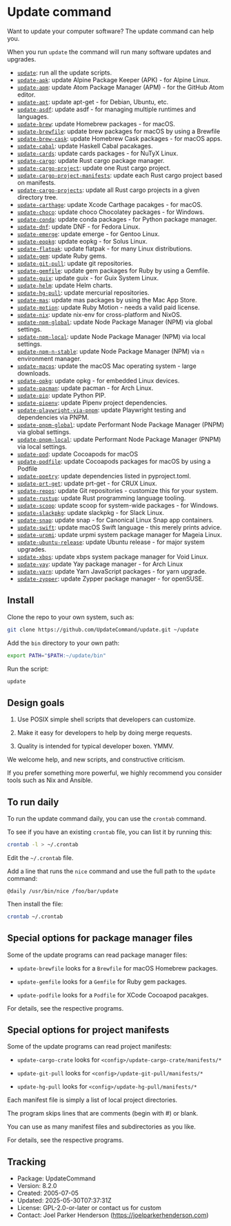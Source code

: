 # Update command

Want to update your computer software? The update command can help you.

When you run `update` the command will run many software updates and upgrades.

* [`update`](bin/update): run all the update scripts.
* [`update-apk`](bin/update-apm): update Alpine Package Keeper (APK) - for Alpine Linux. 
* [`update-apm`](bin/update-apm): update Atom Package Manager (APM) - for the GitHub Atom editor.
* [`update-apt`](bin/update-apt): update apt-get - for Debian, Ubuntu, etc.
* [`update-asdf`](bin/update-apm): update asdf - for managing multiple runtimes and languages.
* [`update-brew`](bin/update-brew): update Homebrew packages - for macOS.
* [`update-brewfile`](bin/update-brewfile): update brew packages for macOS by using a Brewfile
* [`update-brew-cask`](bin/update-brew-cask): update Homebrew Cask packages - for macOS apps.
* [`update-cabal`](bin/update-cabal): update Haskell Cabal pacakages.
* [`update-cards`](bin/update-cards): update cards packages - for NuTyX Linux. 
* [`update-cargo`](bin/update-cargo): update Rust cargo package manager.
* [`update-cargo-project`](bin/update-cargo-project): update one Rust cargo project.
* [`update-cargo-project-manifests`](bin/update-cargo-project): update each Rust cargo project based on manifests.
* [`update-cargo-projects`](bin/update-cargo-projects): update all Rust cargo projects in a given directory tree.
* [`update-carthage`](bin/update-carthage): update Xcode Carthage pacakges - for macOS.
* [`update-choco`](bin/update-choco): update choco Chocolatey packages - for Windows.
* [`update-conda`](bin/update-conda): update conda packages - for Python package manager.
* [`update-dnf`](bin/update-dnf): update DNF - for Fedora Linux.
* [`update-emerge`](bin/update-emerge): update emerge - for Gentoo Linux.
* [`update-eopkg`](bin/update-eopkg): update eopkg - for Solus Linux.
* [`update-flatpak`](bin/update-flatpak): update flatpak - for many Linux distributions.
* [`update-gem`](bin/update-gem): update Ruby gems.
* [`update-git-pull`](bin/update-git-pull): update git repositories.
* [`update-gemfile`](bin/update-gemfile): update gem packages for Ruby by using a Gemfile.
* [`update-guix`](bin/update-guix): update guix - for Guix System Linux.
* [`update-helm`](bin/update-helm): update Helm charts.
* [`update-hg-pull`](bin/update-hg-pull): update mercurial repositories.
* [`update-mas`](bin/update-mas): update mas packages by using the Mac App Store.
* [`update-motion`](bin/update-motion): update Ruby Motion - needs a valid paid license.
* [`update-nix`](bin/update-nix): update nix-env for cross-platform and NixOS.
* [`update-npm-global`](bin/update-npm-global): update Node Package Manager (NPM) via global settings.
* [`update-npm-local`](bin/update-npm-global): update Node Package Manager (NPM) via local settings.
* [`update-npm-n-stable`](bin/update-npm-global): update Node Package Manager (NPM) via `n` environment manager.
* [`update-macos`](bin/update-macos): update the macOS Mac operating system - large downloads.
* [`update-opkg`](bin/update-opkg): update opkg - for embedded Linux devices.
* [`update-pacman`](bin/update-pacman): update pacman - for Arch Linux.
* [`update-pip`](bin/update-pip): update Python PIP.
* [`update-pipenv`](bin/update-pipenv): update Pipenv project dependencies.
* [`update-playwright-via-pnpm`](bin/update-playwright-via-pnpm): update Playwright testing and dependencies via PNPM.
* [`update-pnpm-global`](bin/update-pnpm-global): update Performant Node Package Manager (PNPM) via global settings.
* [`update-pnpm-local`](bin/update-pnpm-global): update Performant Node Package Manager (PNPM) via local settings.
* [`update-pod`](bin/update-pod): update Cocoapods for macOS
* [`update-podfile`](bin/update-podfile): update Cocoapods packages for macOS by using a Podfile
* [`update-poetry`](bin/update-poetry): update dependencies listed in pyproject.toml.
* [`update-prt-get`](bin/update-nix): update prt-get - for CRUX Linux. 
* [`update-repos`](bin/update-repos): update Git repositories - customize this for your system.
* [`update-rustup`](bin/update-rustup): update Rust programming language tooling.
* [`update-scoop`](bin/update-scoop): update scoop for system-wide packages - for Windows.
* [`update-slackpkg`](bin/update-slackpkg): update slackpkg - for Slack Linux.
* [`update-snap`](bin/update-snap): update snap - for Canonical Linux Snap app containers.
* [`update-swift`](bin/update-swift): update macOS Swift language - this merely prints advice.
* [`update-urpmi`](bin/update-urpmi): update urpmi system package manager for Mageia Linux.
* [`update-ubuntu-release`](bin/update-ubuntu-release): update Ubuntu release - for major system upgrades.
* [`update-xbps`](bin/update-xbsp): update xbps system package manager for Void Linux.
* [`update-yay`](bin/update-yay): update Yay package manager - for Arch Linux
* [`update-yarn`](bin/update-yarn): update Yarn JavaScript packages - for yarn upgrade.
* [`update-zypper`](bin/update-zypper): update Zypper package manager - for openSUSE.

## Install

Clone the repo to your own system, such as:

```sh
git clone https://github.com/UpdateCommand/update.git ~/update
```

Add the `bin` directory to your own path:

```sh
export PATH="$PATH:~/update/bin"
```

Run the script:

```sh
update
```

## Design goals

1. Use POSIX simple shell scripts that developers can customize.

2. Make it easy for developers to help by doing merge requests.

3. Quality is intended for typical developer boxen. YMMV.

We welcome help, and new scripts, and constructive criticism.

If you prefer something more powerful, we highly recommend you consider tools such as Nix and Ansible.


## To run daily

To run the update command daily, you can use the `crontab` command.

To see if you have an existing `crontab` file, you can list it by running this:

```sh
crontab -l > ~/.crontab
```

Edit the `~/.crontab` file.

Add a line that runs the `nice` command and use the full path to the `update` command:

```crontab
@daily /usr/bin/nice /foo/bar/update
```

Then install the file:

```sh
crontab ~/.crontab
```

## Special options for package manager files

Some of the update programs can read package manager files:

* `update-brewfile` looks for a `Brewfile` for macOS Homebrew packages.

* `update-gemfile` looks for a `Gemfile` for Ruby gem packages.

* `update-podfile` looks for a `Podfile` for XCode Cocoapod pacakges.

For details, see the respective programs.

## Special options for project manifests

Some of the update programs can read project manifests:

* `update-cargo-crate` looks for `<config>/update-cargo-crate/manifests/*`

* `update-git-pull` looks for `<config>/update-git-pull/manifests/*`

* `update-hg-pull` looks for `<config>/update-hg-pull/manifests/*`

Each manifest file is simply a list of local project directories.

The program skips lines that are comments (begin with #) or blank.

You can use as many manifest files and subdirectories as you like.

For details, see the respective programs.

## Tracking

* Package: UpdateCommand
* Version: 8.2.0
* Created: 2005-07-05
* Updated: 2025-05-30T07:37:31Z
* License: GPL-2.0-or-later or contact us for custom
* Contact: Joel Parker Henderson (https://joelparkerhenderson.com)
